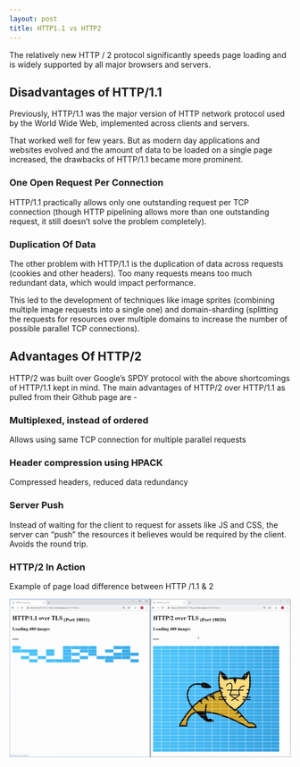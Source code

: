 ```yaml
---
layout: post
title: HTTP1.1 vs HTTP2
---
```


The relatively new HTTP / 2 protocol significantly speeds page loading and is widely supported by all major browsers and servers.

## Disadvantages of HTTP/1.1

Previously, HTTP/1.1 was the major version of HTTP network protocol used by the World Wide Web, implemented across clients and servers.

That worked well for few years. But as modern day applications and websites evolved and the amount of data to be loaded on a single page increased, the drawbacks of HTTP/1.1 became more prominent.

### One Open Request Per Connection

HTTP/1.1 practically allows only one outstanding request per TCP connection (though HTTP pipelining allows more than one outstanding request, it still doesn’t solve the problem completely).

### Duplication Of Data

The other problem with HTTP/1.1 is the duplication of data across requests (cookies and other headers). Too many requests means too much redundant data, which would impact performance.

This led to the development of techniques like image sprites (combining multiple image requests into a single one) and domain-sharding (splitting the requests for resources over multiple domains to increase the number of possible parallel TCP connections).

## Advantages Of HTTP/2

HTTP/2 was built over Google’s SPDY protocol with the above shortcomings of HTTP/1.1 kept in mind. The main advantages of HTTP/2 over HTTP/1.1 as pulled from their Github page are -

### Multiplexed, instead of ordered

Allows using same TCP connection for multiple parallel requests

### Header compression using HPACK

Compressed headers, reduced data redundancy

### Server Push

Instead of waiting for the client to request for assets like JS and CSS, the server can “push” the resources it believes would be required by the client. Avoids the round trip.

### HTTP/2 In Action

Example of page load difference between HTTP /1.1 & 2

<img src="https://raw.githubusercontent.com/notkiran/blog/master/img/blog/21_10/http_1.1vs2.gif" alt="http1.1vs2 gif">
